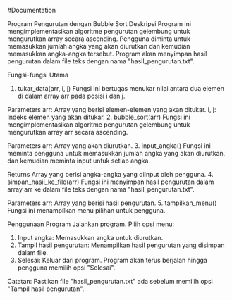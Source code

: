 #Documentation


Program Pengurutan dengan Bubble Sort
Deskripsi
Program ini mengimplementasikan algoritme pengurutan gelembung untuk mengurutkan array secara ascending. Pengguna diminta untuk memasukkan jumlah angka yang akan diurutkan dan kemudian memasukkan angka-angka tersebut. Program akan menyimpan hasil pengurutan dalam file teks dengan nama "hasil_pengurutan.txt".

Fungsi-fungsi Utama
1. tukar_data(arr, i, j)
Fungsi ini bertugas menukar nilai antara dua elemen di dalam array arr pada posisi i dan j.

Parameters
arr: Array yang berisi elemen-elemen yang akan ditukar.
i, j: Indeks elemen yang akan ditukar.
2. bubble_sort(arr)
Fungsi ini mengimplementasikan algoritme pengurutan gelembung untuk mengurutkan array arr secara ascending.

Parameters
arr: Array yang akan diurutkan.
3. input_angka()
Fungsi ini meminta pengguna untuk memasukkan jumlah angka yang akan diurutkan, dan kemudian meminta input untuk setiap angka.

Returns
Array yang berisi angka-angka yang diinput oleh pengguna.
4. simpan_hasil_ke_file(arr)
Fungsi ini menyimpan hasil pengurutan dalam array arr ke dalam file teks dengan nama "hasil_pengurutan.txt".

Parameters
arr: Array yang berisi hasil pengurutan.
5. tampilkan_menu()
Fungsi ini menampilkan menu pilihan untuk pengguna.

Penggunaan Program
Jalankan program.
Pilih opsi menu:
1. Input angka: Memasukkan angka untuk diurutkan.
2. Tampil hasil pengurutan: Menampilkan hasil pengurutan yang disimpan dalam file.
3. Selesai: Keluar dari program.
Program akan terus berjalan hingga pengguna memilih opsi "Selesai".

Catatan: Pastikan file "hasil_pengurutan.txt" ada sebelum memilih opsi "Tampil hasil pengurutan".
